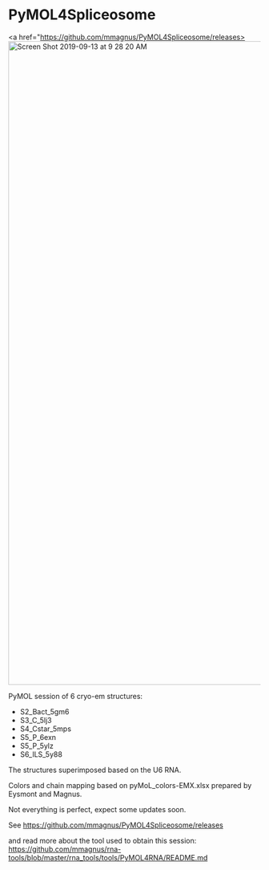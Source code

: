 # PyMOL4Spliceosome

<a href="https://github.com/mmagnus/PyMOL4Spliceosome/releases><img width="1283" alt="Screen Shot 2019-09-13 at 9 28 20 AM" src="https://user-images.githubusercontent.com/118740/64844794-e9aca900-d608-11e9-8191-379037eaaa3e.png"></a>

PyMOL session of 6 cryo-em structures: 

- S2_Bact_5gm6
- S3_C_5lj3
- S4_Cstar_5mps
- S5_P_6exn
- S5_P_5ylz
- S6_ILS_5y88 

The structures superimposed based on the U6 RNA.

Colors and chain mapping based on pyMoL_colors-EMX.xlsx prepared by Eysmont and Magnus.

Not everything is perfect, expect some updates soon.

See https://github.com/mmagnus/PyMOL4Spliceosome/releases

and read more about the tool used to obtain this session: https://github.com/mmagnus/rna-tools/blob/master/rna_tools/tools/PyMOL4RNA/README.md


